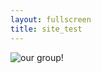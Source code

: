 ```yaml
---
layout: fullscreen
title: site_test
---
```

<img src="{{ site.baseurl }}/assets/img/band.jpeg" alt="our group!" class="full-banner">

